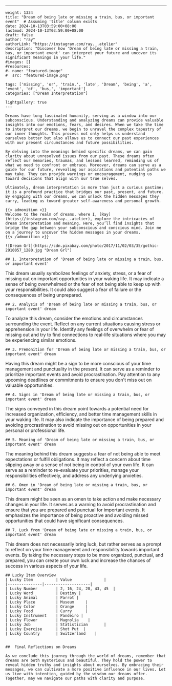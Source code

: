---
    weight: 1334
    title: "Dream of being late or missing a train, bus, or important event"  # Assuming 'title' column exists
    date: 2024-10-13T03:59:00+08:00
    lastmod: 2024-10-13T03:59:00+08:00
    draft: false
    author: "ray"
    authorLink: "https://instagram.com/ray._.atelier"
    description: "Discover how 'Dream of being late or missing a train, bus, or important event' can interpret your future and uncover its significant meanings in your life."
    #images: []
    #resources:
    #- name: "featured-image"
    #  src: "featured-image.png"
    
    tags: ['missing', 'or', 'train,', 'late', 'Dream', 'being', 'a', 'event', 'of', 'bus,', 'important']
    categories: ["Dream Interpretation"]
    
    lightgallery: true
    ---
    
    Dreams have long fascinated humanity, serving as a window into our subconscious. Understanding and analyzing dreams can provide valuable insights into our emotions, fears, and desires. When we take the time to interpret our dreams, we begin to unravel the complex tapestry of our inner thoughts. This process not only helps us understand ourselves better but also allows us to connect our past experiences with our present circumstances and future possibilities.
    
    By delving into the meanings behind specific dreams, we can gain clarity about unresolved issues from our past. These dreams often reflect our memories, traumas, and lessons learned, reminding us of what we need to confront or embrace. Moreover, dreams can serve as a guide for our future, revealing our aspirations and potential paths we may take. They can provide warnings or encouragement, nudging us toward decisions that align with our true selves.
    
    Ultimately, dream interpretation is more than just a curious pastime; it is a profound practice that bridges our past, present, and future. By engaging with our dreams, we can unlock the hidden messages they carry, leading us toward greater self-awareness and personal growth.
    
    {{< admonition >}}
    Welcome to the realm of dreams, where I, [Ray](https://instagram.com/ray._.atelier), explore the intricacies of dream interpretation and meaning. Here, you’ll find insights that bridge the gap between your subconscious and conscious mind. Join me on a journey to uncover the hidden messages in your dreams.
    {{< /admonition >}}
    
    ![Dream Grl](https://cdn.pixabay.com/photo/2017/11/02/03/35/gothic-2910057_1280.jpg "Dream Grl")
    
    ## 1. Interpretation of 'Dream of being late or missing a train, bus, or important event'
    
This dream usually symbolizes feelings of anxiety, stress, or a fear of missing out on important opportunities in your waking life. It may indicate a sense of being overwhelmed or the fear of not being able to keep up with your responsibilities. It could also suggest a fear of failure or the consequences of being unprepared.
    
    ## 2. Analysis of 'Dream of being late or missing a train, bus, or important event' dream
    
To analyze this dream, consider the emotions and circumstances surrounding the event. Reflect on any current situations causing stress or apprehension in your life. Identify any feelings of overwhelm or fear of missing out and try to find connections to real-life situations where you may be experiencing similar emotions.
    
    ## 3. Premonition for 'Dream of being late or missing a train, bus, or important event' dream
    
Having this dream might be a sign to be more conscious of your time management and punctuality in the present. It can serve as a reminder to prioritize important events and avoid procrastination. Pay attention to any upcoming deadlines or commitments to ensure you don't miss out on valuable opportunities.
    
    ## 4. Signs in 'Dream of being late or missing a train, bus, or important event' dream
    
The signs conveyed in this dream point towards a potential need for increased organization, efficiency, and better time management skills in your waking life. It may also indicate the importance of being prepared and avoiding procrastination to avoid missing out on opportunities in your personal or professional life.
    
    ## 5. Meaning of 'Dream of being late or missing a train, bus, or important event' dream
    
The meaning behind this dream suggests a fear of not being able to meet expectations or fulfill obligations. It may reflect a concern about time slipping away or a sense of not being in control of your own life. It can serve as a reminder to re-evaluate your priorities, manage your responsibilities effectively, and address any underlying anxieties.
    
    ## 6. Omen in 'Dream of being late or missing a train, bus, or important event' dream
    
This dream might be seen as an omen to take action and make necessary changes in your life. It serves as a warning to avoid procrastination and ensure that you are prepared and punctual for important events. It emphasizes the importance of being proactive and avoiding missed opportunities that could have significant consequences.
    
    ## 7. Luck from 'Dream of being late or missing a train, bus, or important event' dream
    
This dream does not necessarily bring luck, but rather serves as a prompt to reflect on your time management and responsibility towards important events. By taking the necessary steps to be more organized, punctual, and prepared, you can create your own luck and increase the chances of success in various aspects of your life.
    
    ## Lucky Item Overview
    | Lucky Item          | Value              |
    |---------------|--------------------|
    | Lucky Number        | 2, 16, 24, 28, 43, 45  |
    | Lucky Word          | Destiny |
    | Lucky Animal        | Parrot |
    | Lucky Place         | Museum     |
    | Lucky Color         | Orange     |
    | Lucky Food          | Curry      |
    | Lucky Instrument    | Pandeiro |
    | Lucky Flower        | Magnolia    |
    | Lucky Job           | Statistician       |
    | Lucky Exercise      | Shot Put  |
    | Lucky Country       | Switzerland    |
    
    
    ##  Final Reflections on Dreams
    
    As we conclude this journey through the world of dreams, remember that dreams are both mysterious and beautiful. They hold the power to reveal hidden truths and insights about ourselves. By embracing their messages, we can cultivate a more positive influence in our lives. Let us live with intention, guided by the wisdom our dreams offer. Together, may we navigate our paths with clarity and purpose.
    